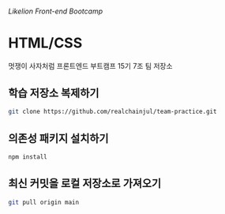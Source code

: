 ###### Likelion Front-end Bootcamp

# HTML/CSS

멋쟁이 사자처럼 프론트엔드 부트캠프 15기 7조 팀 저장소 

## 학습 저장소 복제하기

```sh
git clone https://github.com/realchainjul/team-practice.git
```

## 의존성 패키지 설치하기

```sh
npm install
```

## 최신 커밋을 로컬 저장소로 가져오기

```sh
git pull origin main
```
